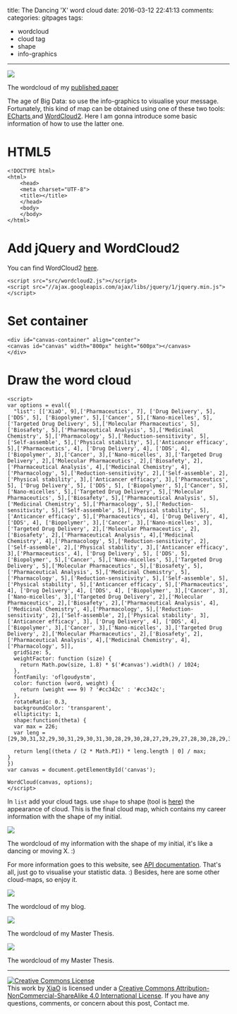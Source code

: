 title: The Dancing 'X' word cloud
date: 2016-03-12 22:41:13
comments:
categories: gitpages
tags:
  - wordcloud
  - cloud tag
  - shape
  - info-graphics
---
![](https://o654lj7pu.qnssl.com/20160312_1.png)
<p class="text-center">The wordcloud of my  <a href="http://dx.doi.org/10.2147/IJN.S85230">published paper</a></p> 

The age of Big Data: so use the info-graphics to visualise your message. Fortunately, this kind of map can be obtained using one of these two tools: [ECharts ](http://github.com/ecomfe/echarts) and [WordCloud2](http://github.com/timdream/wordcloud2.js). Here I am gonna introduce some basic information of how to use the latter one.
<!--more-->

# HTML5 

```
<!DOCTYPE html>
<html>
	<head>
	<meta charset="UTF-8">
	<title></title>
	</head>
	<body>	
	</body>
</html>
```

# Add jQuery and WordCloud2

You can find WordCloud2 [here](http://github.com/timdream/wordcloud2.js).

```
<script src="src/wordcloud2.js"></script>
<script src="//ajax.googleapis.com/ajax/libs/jquery/1/jquery.min.js"></script>
```
# Set container

```
<div id="canvas-container" align="center">
<canvas id="canvas" width="800px" height="600px"></canvas>
</div>
```

# Draw the word cloud

```
<script> 
var options = eval({
  "list": [['XiaO', 9],['Pharmaceutics', 7], ['Drug Delivery', 5], ['DDS', 5], ['Biopolymer', 5],['Cancer', 5],['Nano-micelles', 5],['Targeted Drug Delivery', 5],['Molecular Pharmaceutics', 5],['Biosafety', 5],['Pharmaceutical Analysis', 5],['Medicinal Chemistry', 5],['Pharmacology', 5],['Reduction-sensitivity', 5],['Self-assemble', 5],['Physical stability', 5],['Anticancer efficacy', 5],['Pharmaceutics', 4], ['Drug Delivery', 4], ['DDS', 4], ['Biopolymer', 3],['Cancer', 3],['Nano-micelles', 3],['Targeted Drug Delivery', 2],['Molecular Pharmaceutics', 2],['Biosafety', 2],['Pharmaceutical Analysis', 4],['Medicinal Chemistry', 4],['Pharmacology', 5],['Reduction-sensitivity', 2],['Self-assemble', 2],['Physical stability', 3],['Anticancer efficacy', 3],['Pharmaceutics', 5], ['Drug Delivery', 5], ['DDS', 5], ['Biopolymer', 5],['Cancer', 5],['Nano-micelles', 5],['Targeted Drug Delivery', 5],['Molecular Pharmaceutics', 5],['Biosafety', 5],['Pharmaceutical Analysis', 5],['Medicinal Chemistry', 5],['Pharmacology', 5],['Reduction-sensitivity', 5],['Self-assemble', 5],['Physical stability', 5],['Anticancer efficacy', 5],['Pharmaceutics', 4], ['Drug Delivery', 4], ['DDS', 4], ['Biopolymer', 3],['Cancer', 3],['Nano-micelles', 3],['Targeted Drug Delivery', 2],['Molecular Pharmaceutics', 2],['Biosafety', 2],['Pharmaceutical Analysis', 4],['Medicinal Chemistry', 4],['Pharmacology', 5],['Reduction-sensitivity', 2],['Self-assemble', 2],['Physical stability', 3],['Anticancer efficacy', 3],['Pharmaceutics', 4], ['Drug Delivery', 5], ['DDS', 5], ['Biopolymer', 5],['Cancer', 5],['Nano-micelles', 5],['Targeted Drug Delivery', 5],['Molecular Pharmaceutics', 5],['Biosafety', 5],['Pharmaceutical Analysis', 5],['Medicinal Chemistry', 5],['Pharmacology', 5],['Reduction-sensitivity', 5],['Self-assemble', 5],['Physical stability', 5],['Anticancer efficacy', 5],['Pharmaceutics', 4], ['Drug Delivery', 4], ['DDS', 4], ['Biopolymer', 3],['Cancer', 3],['Nano-micelles', 3],['Targeted Drug Delivery', 2],['Molecular Pharmaceutics', 2],['Biosafety', 2],['Pharmaceutical Analysis', 4],['Medicinal Chemistry', 4],['Pharmacology', 5],['Reduction-sensitivity', 2],['Self-assemble', 2],['Physical stability', 3],['Anticancer efficacy', 3], ['Drug Delivery', 4], ['DDS', 4], ['Biopolymer', 3],['Cancer', 3],['Nano-micelles', 3],['Targeted Drug Delivery', 2],['Molecular Pharmaceutics', 2],['Biosafety', 2],['Pharmaceutical Analysis', 4],['Medicinal Chemistry', 4],['Pharmacology', 5]],
  gridSize: 5,
  weightFactor: function (size) {
    return Math.pow(size, 1.8) * $('#canvas').width() / 1024;
  },
  fontFamily: 'oflgoudystm',
  color: function (word, weight) {
    return (weight === 9) ? '#cc342c' : '#cc342c';
  },
  rotateRatio: 0.3,
  backgroundColor: 'transparent',
  ellipticity: 1,
  shape:function(theta) {
  var max = 226;
  var leng = [29,30,31,32,29,30,31,29,30,31,30,28,29,30,28,27,29,29,27,28,30,28,29,30,29,31,31,30,32,31,33,32,31,33,32,34,35,35,36,34,35,37,38,38,37,39,39,39,40,40,42,43,42,44,45,45,47,48,47,49,50,51,52,54,56,57,59,59,61,63,65,68,70,72,74,77,81,83,87,90,96,101,105,111,118,124,133,142,152,165,176,195,217,195,180,164,150,140,132,123,115,109,103,97,93,90,83,81,78,73,71,70,65,63,61,59,57,54,52,51,52,49,47,45,46,42,43,40,41,38,39,36,37,38,35,36,37,35,36,37,38,39,39,40,41,42,43,44,45,47,48,49,51,52,53,55,58,59,61,63,65,70,71,73,75,81,83,89,91,99,101,107,115,125,133,143,158,172,188,211,195,180,168,158,149,141,133,126,118,115,110,104,101,95,93,89,87,84,81,78,76,74,71,70,68,65,66,63,61,60,58,59,56,55,54,53,52,51,49,49,48,50,47,46,44,45,44,43,42,43,41,42,40,39,40,38,39,40,38,36,37,36,37,38,35,36,34,35,33,34,32,33,34,32,33,34,31,32,33,30,31,32,30,31,32,30,31,32,33,31,32,33,31,32,33,32,33,34,33,35,33,34,35,34,35,36,34,35,35,36,37,36,38,36,37,38,39,39,38,40,39,40,41,41,42,42,43,42,44,45,45,46,45,47,48,47,48,50,50,51,52,52,53,55,55,57,57,58,60,60,62,62,65,66,67,69,71,74,76,77,80,82,85,87,89,91,96,99,102,108,110,116,121,125,134,140,148,157,165,178,191,203,222,226,224,223,221,219,218,216,215,214,212,211,210,208,207,206,205,204,203,202,201,200,188,161,140,126,111,103,95,92,85,77,75,69,65,64,59,57,55,50,48,46,44,42,39,40,37,35,36,33,34,31,32,33,30,31,32,30,31,32,33,32,33,34,34,35,36,36,37,37,38,39,39,40,41,42,43,44,44,45,46,48,49,50,52,53,55,56,58,59,61,63,67,69,71,72,77,78,84,86,92,95,101,107,110,118,132,140,154,170,190,199,200,201,202,203,204,205,207,208,209,210,212,213,214,216,217,219,220,222,224,225,225,209,194,181,166,158,145,139,133,127,120,116,111,105,101,99,94,90,88,85,81,79,80,76,74,72,70,68,66,65,63,64,61,59,58,57,56,54,54,53,53,52,49,50,49,46,47,47,46,44,45,44,43,44,41,41,42,40,41,42,39,38,37,38,39,37,38,36,37,35,36,37,34,35,33,34,35,33,34,35,32,33,34,32,33,34,31,32,33,31,32,33];

  return leng[(theta / (2 * Math.PI)) * leng.length | 0] / max;
}
})
var canvas = document.getElementById('canvas');

WordCloud(canvas, options);
</script>
```

In `list` add your cloud tags. use `shape` to shape (tool is [here](http://timdream.org/wordcloud2.js/shape-generator.html)) the appearance of cloud.
This is the final cloud map, which contains my career information with the shape of  my initial.

![](https://o654lj7pu.qnssl.com/20160312_2.png)
<p class="text-center">The wordcloud of my information with the shape of my initial, it's like a dancing or moving X. :)</p> 

For more information goes to this website, see [API documentation](https://github.com/urzone/wordcloud2.js/blob/gh-pages/API.md).  That's all, just go to visualise your statistic data. :) Besides, here are some other cloud-maps, so enjoy it.

![](https://o654lj7pu.qnssl.com/20160312_3.png)
<p class="text-center">The wordcloud of my blog.</p> 

![](https://o654lj7pu.qnssl.com/20160312_4.png)
<p class="text-center">The wordcloud of my Master Thesis.</p> 

![](https://o654lj7pu.qnssl.com/20160312_5.png)
<p class="text-center">The wordcloud of my Master Thesis.</p> 


---
<a rel="license" href="http://creativecommons.org/licenses/by-nc-sa/4.0/"><img alt="Creative Commons License" style="border-width:0; border-radius: 0px !important; display: block; margin-left: auto; margin-right: auto" src="/img/by-nc-sa.svg" /></a>This work by <a xmlns:cc="http://creativecommons.org/ns#" href="mailto:navyshaw@yaoo.com" property="cc:attributionName" rel="cc:attributionURL">XiaO</a> is licensed under a <a rel="license" href="http://creativecommons.org/licenses/by-nc-sa/4.0/">Creative Commons Attribution-NonCommercial-ShareAlike 4.0 International License</a>. If you have any questions, comments, or concern about this post, Contact me.

